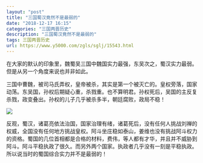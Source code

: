 ```yaml
---
layout: "post"
title: "三国蜀汉竟然不是最弱的"
date: "2018-12-17 16:15"
categories: "三国两晋历史"
description: "三国蜀汉竟然不是最弱的"
tags: 三国两晋历史
url: https://www.y5000.com/zgls/sglj/15543.html
---
```






在大家的默认的印象里，魏蜀吴三国中魏国实力最强，东吴次之，蜀汉实力最弱。但是从另一个角度来说也并非如此。

三国中曹魏，被司马氏弄权，皇帝被杀，其实是第一个被灭亡的。皇权旁落，国家动荡。东吴国，孙权后期疑心重，杀戮重。也不算明君。孙权死后，吴国的主反复杀戮，政变叠出。孙权的儿子几乎被杀多半，朝廷腐败，政局不稳！

![](https://img.y5000.com/uploads/allimg/170301/1322212953-0.jpg)

反观，蜀汉，诸葛亮依法治国，国家治理有绪，诸葛死后，没有任何人挑战刘禅的权威，全国没有任何地方挑战皇权。阿斗坐庄稳如泰山，姜维也没有挑战阿斗权力的资格。蜀国的几位首相都是合格的材料，费伟，等人都有才华，并且并不威胁到阿斗。阿斗平稳执政了很久。而另外两个国家。执政者几乎没有一刻是平稳执政。所以说当时的蜀国综合实力并不是最弱的！
